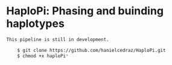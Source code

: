 # HaploPi: Phasing and buinding haplotypes
```html
This pipeline is still in development.
```


```bash
    $ git clone https://github.com/hanielcedraz/HaploPi.git
    $ chmod +x haploPi*
```
